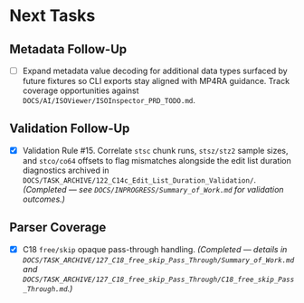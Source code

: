 # Next Tasks

## Metadata Follow-Up

- [ ] Expand metadata value decoding for additional data types surfaced by future fixtures so CLI exports stay aligned with MP4RA guidance. Track coverage opportunities against `DOCS/AI/ISOViewer/ISOInspector_PRD_TODO.md`.

## Validation Follow-Up

- [x] Validation Rule #15. Correlate `stsc` chunk runs, `stsz/stz2` sample sizes, and `stco/co64` offsets to flag mismatches alongside the edit list duration diagnostics archived in `DOCS/TASK_ARCHIVE/122_C14c_Edit_List_Duration_Validation/`. *(Completed — see `DOCS/INPROGRESS/Summary_of_Work.md` for validation outcomes.)*

## Parser Coverage

- [x] C18 `free/skip` opaque pass-through handling. _(Completed — details in `DOCS/TASK_ARCHIVE/127_C18_free_skip_Pass_Through/Summary_of_Work.md` and `DOCS/TASK_ARCHIVE/127_C18_free_skip_Pass_Through/C18_free_skip_Pass_Through.md`.)_
